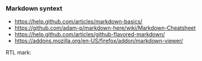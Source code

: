 ### Markdown syntext

* https://help.github.com/articles/markdown-basics/
* https://github.com/adam-p/markdown-here/wiki/Markdown-Cheatsheet
* https://help.github.com/articles/github-flavored-markdown/
* https://addons.mozilla.org/en-US/firefox/addon/markdown-viewer/

RTL mark: &#x202b;
